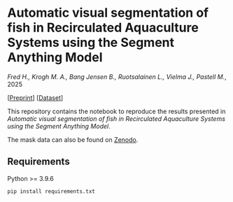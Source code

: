 # Automatic visual segmentation of fish in Recirculated Aquaculture Systems using the Segment Anything Model

_Fred  H., Krogh M. A., Bang Jensen B., Ruotsalainen L., Vielma J., Pastell M._,
2025

[[Preprint](https://dx.doi.org/10.2139/ssrn.5281709)] [[Dataset](https://doi.org/10.5281/zenodo.15528511)]

This repository contains the notebook to reproduce the results presented in _Automatic visual segmentation of fish in Recirculated Aquaculture Systems using the Segment Anything Model_. 

The mask data can also be found on [Zenodo](https://doi.org/10.5281/zenodo.15528511).

## Requirements

Python >= 3.9.6

`pip install requirements.txt`
